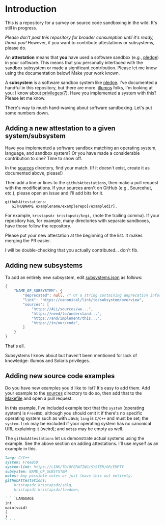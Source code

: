 # Introduction

This is a repository for a survey on source code sandboxing in the wild.
It's still in progress.

*Please don't post this repository for broader consumption until it's
ready, thank you!*  However, if you want to contribute attestations or
subsystems, please do.

An **attestation** means that **you** have used a software sandbox
(e.g., [pledge](https://man.openbsd.org/pledge)) in your software.  This
means that you personally interfaced with the sandbox subsystem or made
a significant contribution.  Please let me know using the documentation
below!  Make your work known.

A **subsystem** is a software sandbox system like
[pledge](https://man.openbsd.org/pledge).  I've documented a handful in
this repository, but there are more.
[illumos](https://www.illumos.org/) folks, I'm looking at you: I know
about [privileges(7)](https://illumos.org/man/7/privileges).  Have you
implemented a system with this?  Please let me know.

There's way to much hand-waving about software sandboxing.  Let's put
some numbers down.

## Adding a new attestation to a given system/subsystem

Have you implemented a software sandbox matching an operating system,
language, and sandbox system?  Or you have made a considerable
contribution to one?  Time to show off.

In the [sources](sources) directory, find your match.  (If it doesn't
exist, create it as documented above, please!)

Then add a line or lines to the `githubAttestations`, then make a pull
request with the modifications.  If your sources aren't on GitHub (e.g.,
Sourcehut, etc.), please open an issue and I'll add bits for it.

```
githubAttestations:
   GITHUBNAME examplename/examplerepo[/exampledir],
```

For example, `kristapsdz kristapsdz/kcgi,` (note the trailing comma).
If your repository has, for example, many directories with separate
sandboxes, have those follow the repository.

Please put your new attestation at the beginning of the list.  It makes
merging the PR easier.

I will be double-checking that you actually contributed... don't fib.

## Adding new subsystems

To add an entirely new subsystem, edit
[subsystems.json](subsystems.json) as follows:

```typescript
{
    "NAME_OF_SUBSYSTEM": {
        "deprecated": null, /* Or a string containing deprecation information. */
        "link": "https://canonical/link/to/subsystem/overview",
        "sources": [
            "https://ALL/sources/we...",
            "https://need/to/understand...",
            "https://and/implement/this...",
            "https://in/our/code",
        ]
    }
}

```

That's all.

Subsystems I know about but haven't been mentioned for lack of
knowledge: illumos and Solaris privileges.

## Adding new source code examples

Do you have new examples you'd like to list?  It's easy to add them.
Add your example to the [sources](sources) directory to do so, then add
that to the [Makefile](Makefile) and open a pull request.

In this example, I've included example text that the `system` (operating
system) is `FreeBSD`, although you should omit it if there's no specific
operating system such as with Java; `lang` is `C/C++` and must be set;
the `system-link` may be excluded if your operating system has no
canonical URL explaining it (weird); and `notes` may be empty as well.

The `githubAttestations` let us demonstrate actual systems using the
example.  See the above section on adding attestations.  I'll use myself
as an example in this.

```markdown
lang: C/C++
system: FreeBSD
system-link: https://LINK/TO/OPERATING/SYSTEM/OR/EMPTY
subsystem: NAME_OF_SUBSYSTEM
notes: Any possible notes or just leave this out entirely.
githubAttestations: 
    kristapsdz kristapsdz/sblg,
    kristapsdz kristapsdz/lowdown,

` ` `LANGUAGE
int
main(void)
{
}
` ` `
```

